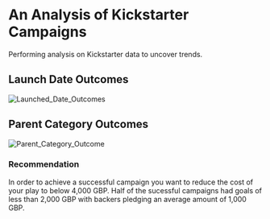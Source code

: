 # An Analysis of Kickstarter Campaigns
Performing analysis on Kickstarter data to uncover trends.
## Launch Date Outcomes
![Launched_Date_Outcomes](~/Desktop/to/Launched_Date_Outcomes.png)
## Parent Category Outcomes
![Parent_Category_Outcome](~/Desktop/to/Parent_Category_Outcome.png)
### Recommendation
In order to achieve a successful campaign you want to reduce the cost of your play to below 4,000 GBP. Half of the sucessful campaigns had goals of less than 2,000 GBP with backers pledging an average amount of 1,000 GBP.
